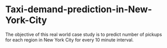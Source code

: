 # Taxi-demand-prediction-in-New-York-City
The objective of this real world case study is to predict number of pickups for each region in New York City for every 10 minute interval.
